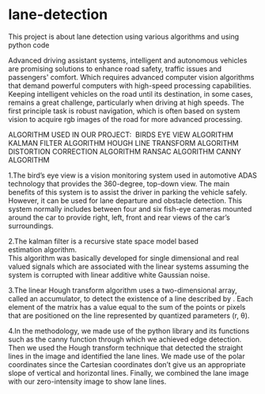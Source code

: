 # lane-detection
This project is about lane detection using various algorithms and using python code

Advanced driving assistant systems, intelligent and autonomous vehicles are promising solutions to enhance road safety, traffic issues and passengers' comfort. 
Which requires advanced computer vision algorithms that demand powerful computers with high-speed processing capabilities. Keeping intelligent vehicles on the road until its destination, in some cases, remains a great challenge, particularly when driving at high speeds. 
The first principle task is robust navigation, which is often based on system vision to acquire rgb images of the road for more advanced processing. 

ALGORITHM USED IN OUR PROJECT: 
BIRDS EYE VIEW ALGORITHM
KALMAN FILTER ALGORITHM
HOUGH LINE TRANSFORM ALGORITHM
DISTORTION CORRECTION ALGORITHM
RANSAC ALGORITHM
CANNY ALGORITHM

1.The bird’s eye view is a vision monitoring system used in automotive ADAS technology that provides the 360-degree, top-down view. 
The main benefits of this system is to assist the driver in parking the vehicle safely. However, it can be used for lane departure and obstacle detection. 
This system normally includes between four and six fish-eye cameras mounted around the car to provide right, left, front and rear views of the car’s surroundings.

2.The kalman filter is a recursive state space model based estimation algorithm.  
This algorithm was basically developed for single dimensional and real valued signals which are associated with the linear systems assuming the system is corrupted with linear additive white Gaussian noise.

3.The linear Hough transform algorithm uses a two-dimensional array, called an accumulator, to detect the existence of a line described by .
Each element of the matrix has a value equal to the sum of the points or pixels that are positioned on the line represented by quantized parameters (r, θ).

4.In the methodology, we made use of the python library and its functions such as the canny function through which we achieved edge detection. 
Then we used the Hough transform technique that detected the straight lines in the image and identified the lane lines. We made use of the polar coordinates since the Cartesian coordinates don’t give us an appropriate slope of vertical and horizontal lines. Finally, we combined the lane image with our zero-intensity image to show lane lines.
